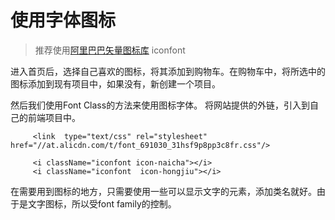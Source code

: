 #  使用字体图标

> 推荐使用[阿里巴巴矢量图标库](http://www.iconfont.cn/ "Markdown") iconfont  



进入首页后，选择自己喜欢的图标，将其添加到购物车。在购物车中，将所选中的图标添加到现有项目中，如果没有，新创建一个项目。

然后我们使用Font Class的方法来使用图标字体。 将网站提供的外链，引入到自己的前端项目中。
```
	 <link  type="text/css" rel="stylesheet" href="//at.alicdn.com/t/font_691030_31hsf9p8pp3c8fr.css"/>
```

```
	 <i className="iconfont icon-naicha"></i>
	 <i className="iconfont  icon-hongjiu"></i>
```
在需要用到图标的地方，只需要使用一些可以显示文字的元素，添加类名就好。由于是文字图标，所以受font family的控制。